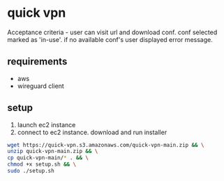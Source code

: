 # quick vpn

Acceptance criteria - user can visit url and download conf. conf selected marked as 'in-use'. if no available conf's user displayed error message.

## requirements
- aws
- wireguard client

## setup
1. launch ec2 instance
2. connect to ec2 instance. download and run installer
```bash
wget https://quick-vpn.s3.amazonaws.com/quick-vpn-main.zip && \
unzip quick-vpn-main.zip && \
cp quick-vpn-main/* . && \
chmod +x setup.sh && \
sudo ./setup.sh
```
